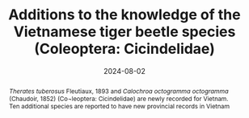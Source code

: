---
title: 'Additions to the knowledge of the Vietnamese tiger beetle species (Coleoptera: Cicindelidae)'
date: '2024-08-02'
doi: ''
journal: Insecta Mundi
issue: '1066'
pagination: '1-15'
zoobank: 'urn:lsid:zoobank.org:pub:53ADD674-7C16-40E7-ADF2-D9766125867C'

authors:
  - first_name: 'Jürgen'
    last_name: 'Wiesner'
    affiliation: 'Am Zellberg 6 D-38527 Meine, Germany'
    email: 'jason.a.hansen@usda.gov'
    orcid: ''

  - first_name: 'Christian'
    last_name: 'Kerkering'
    affiliation: 'Rotdornweg 15 D-48282 Emsdetten, Germany'
    email: ''
    orcid: ''

  - first_name: 'Miroslav'
    last_name: 'Klicha'
    affiliation: 'Nad kaplickou 16 CZ-1000 Praha 10, Czech Republic'
    email: ''
    orcid: ''


download: 'https://drive.google.com/file/d/1Bh-QzqlrrLuBowk04PoTT2J821rYaDrS'

supplementary: ''

keywords:
  - Vietnam
  - faunistic
  - new records
  
categories:
  - Coleoptera
  - Cicindelidae
  
references:
  - authors: Anichtchenko A, Wiesner J.
    year: 2022
    title: 'Description of two new <i>Neocollyris </i>W. Horn, 1901 species from Vietnam (Coleoptera: Cicindelidae). Baltic Journal of Coleopterology 22(1)'
    pages: 67–73
    doi: 
    url: 
    access: 

  - authors: Fukuda Y, Ogawa R, Hori M.
    year: 2019
    title: 'The reclassification of <i>Sophiodela </i>and other tiger beetles (Coleoptera, Cicindelidae) based on the structure of the everted internal sac of the male genitalia. Zootaxa 4661(2)'
    pages: 271–308
    doi: 
    url: 
    access: 

  - authors: Görn S.
    year: 2020
    title: 'Revision of the Oriental tiger beetle genus <i>Heptodonta </i>Hope, 1838 (Coleoptera: Cicindelidae). Zootaxa 4875(1)'
    pages: 1–62
    doi: 
    url: 
    access: 

  - authors: Klicha M, Wiesner J.
    year: 2021
    title: 'Taxonomic revision of <i>Cosmodela duponti </i>(Dejean), <i>Cosmodela barmanica </i>(Gestro), new status, and <i>Cosmodela indica </i>(Fleutiaux), new status (Coleoptera: Cicindelidae). Insecta Mundi 0879'
    pages: 1–9
    doi: 
    url: 
    access: 

  - authors: Matalin AV.
    year: 2019
    title: 'Two new species of the genus <i>Naviauxella </i>Cassola, 1988 (Coleoptera: Cicindelidae) from Central Vietnam. Russian Entomological Journal 28(1)'
    pages: 17–22
    doi: 
    url: 
    access: 

  - authors: Matalin AV.
    year: 2020
    title: 'Additions to the fauna of tiger beetles of Vietnam (Coleoptera, Carabidae: Cicindelinae). Far East Entomologist 415'
    pages: 9–20
    doi: 
    url: 
    access: 

  - authors: Matalin AV.
    year: 2021
    title: 'A new species of the genus <i>Neocollyris </i>W. Horn, 1901, subgenus <i>Isocollyris </i>Naviaux, 1994, from southern Vietnam (Coleoptera: Cicindelidae). Russian Entomological Journal 30(4)'
    pages: 390–392
    doi: 
    url: 
    access: 

  - authors: Matalin AV.
    year: 2022a
    title: 'A new species of the genus <i>Neocollyris </i>W. Horn, 1901, subgenus <i>Stenocollyris </i>Naviaux, 1994, from southern Vietnam (Coleoptera: Cicindelidae). Russian Entomological Journal 31(2)'
    pages: 118–123
    doi: 
    url: 
    access: 

  - authors: Matalin AV.
    year: 2022b
    title: '<i>Neocollyris </i>(<i>Isocollyris</i>) <i>ornata </i>n. sp., a new species of the tiger beetles (Coleoptera: Cicindelidae) from Vietnam. Far Eastern Entomologist 460'
    pages: 1–19
    doi: 
    url: 
    access: 

  - authors: Matalin AV, Fedorenko DN.
    year: 2024
    title: 'New additions to the fauna of tiger beetles (Coleoptera: Cicindelidae) of Vietnam. Far Eastern Entomologist 497'
    pages: 6–14
    doi: 
    url: 
    access: 

  - authors: Matalin AV, Wiesner J.
    year: 2023
    title: 'Revision of the Therates fruhstorferi complex (Coleoptera, Cicindelidae). Zootaxa 5256(5)'
    pages: 401–433
    doi: 
    url: 
    access: 

  - authors: Wiesner J.
    year: 2022
    title: 'New tiger beetle records for states and provinces of Cambodia and Vietnam (Coleoptera, Cicindelidae). Lambillionea 122(4)'
    pages: 190–192
    doi: 
    url: 
    access: 

  - authors: Wiesner J.
    year: 2023
    title: 'A new species of Therates Latreille, 1817 (Coleoptera: Cicindelidae), and new records of further tiger beetle species from Vietnam. Zeitschrift der Arbeitsgemeinschaft Österreichischer Entomologen 75'
    pages: 18–24
    doi: 
    url: 
    access: 

  - authors: Wiesner J, Anichtchenko A.
    year: 2018
    title: 'Therates lamdongensis sp. nov., a new tiger beetle species from Vietnam (Coleoptera: Cicindelidae). Entomologische Zeitschrift 128(4)'
    pages: 217–218
    doi: 
    url: 
    access: 

  - authors: Wiesner J, Bandinelli A, Matalin AV.
    year: 2017
    title: 'Notes on the tiger beetles (Coleoptera: Carabidae: Cicindelinae) of Vietnam. 135. Contribution towards the knowledge of Cicindelinae. Insecta Mundi 0589'
    pages: 1–131
    doi: 
    url: 
    access: 

  - authors: Wiesner J, Lien VV.
    year: 2023
    title: 'Tiger beetles collected in Vietnam by Prof. Dr. Michio Hori (Coleoptera: Cicindelidae). Onychium 16(3)'
    pages: 81–99
    doi: 
    url: 
    access: 



abstract: '<i>Therates tuberosus </i>Fleutiaux, 1893 and <i>Calochroa octogramma octogramma </i>(Chaudoir, 1852) (Co¬leoptera: Cicindelidae) are newly recorded for Vietnam. Ten additional species are reported to have new provincial records in Vietnam'

---